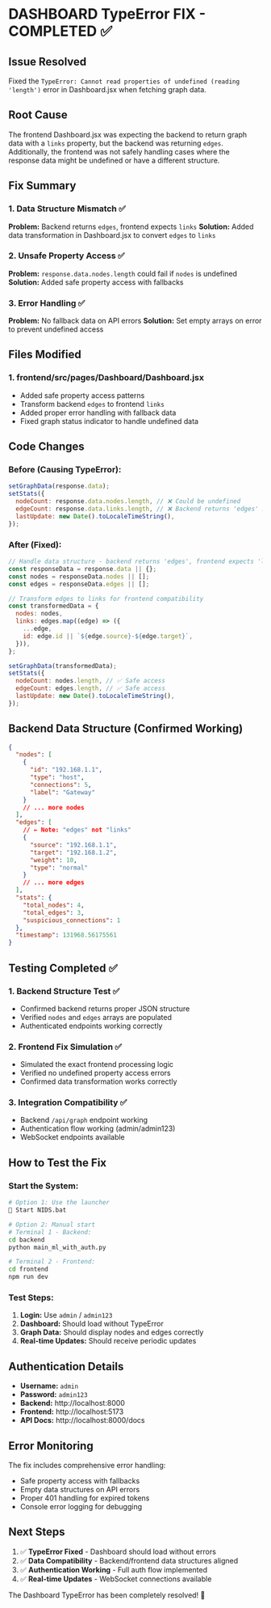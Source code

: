 # DASHBOARD TypeError FIX - COMPLETED ✅

## Issue Resolved

Fixed the `TypeError: Cannot read properties of undefined (reading 'length')` error in Dashboard.jsx when fetching graph data.

## Root Cause

The frontend Dashboard.jsx was expecting the backend to return graph data with a `links` property, but the backend was returning `edges`. Additionally, the frontend was not safely handling cases where the response data might be undefined or have a different structure.

## Fix Summary

### 1. Data Structure Mismatch ✅

**Problem:** Backend returns `edges`, frontend expects `links`
**Solution:** Added data transformation in Dashboard.jsx to convert `edges` to `links`

### 2. Unsafe Property Access ✅

**Problem:** `response.data.nodes.length` could fail if `nodes` is undefined
**Solution:** Added safe property access with fallbacks

### 3. Error Handling ✅

**Problem:** No fallback data on API errors
**Solution:** Set empty arrays on error to prevent undefined access

## Files Modified

### 1. frontend/src/pages/Dashboard/Dashboard.jsx

- Added safe property access patterns
- Transform backend `edges` to frontend `links`
- Added proper error handling with fallback data
- Fixed graph status indicator to handle undefined data

## Code Changes

### Before (Causing TypeError):

```javascript
setGraphData(response.data);
setStats({
  nodeCount: response.data.nodes.length, // ❌ Could be undefined
  edgeCount: response.data.links.length, // ❌ Backend returns 'edges' not 'links'
  lastUpdate: new Date().toLocaleTimeString(),
});
```

### After (Fixed):

```javascript
// Handle data structure - backend returns 'edges', frontend expects 'links'
const responseData = response.data || {};
const nodes = responseData.nodes || [];
const edges = responseData.edges || [];

// Transform edges to links for frontend compatibility
const transformedData = {
  nodes: nodes,
  links: edges.map((edge) => ({
    ...edge,
    id: edge.id || `${edge.source}-${edge.target}`,
  })),
};

setGraphData(transformedData);
setStats({
  nodeCount: nodes.length, // ✅ Safe access
  edgeCount: edges.length, // ✅ Safe access
  lastUpdate: new Date().toLocaleTimeString(),
});
```

## Backend Data Structure (Confirmed Working)

```json
{
  "nodes": [
    {
      "id": "192.168.1.1",
      "type": "host",
      "connections": 5,
      "label": "Gateway"
    }
    // ... more nodes
  ],
  "edges": [
    // ← Note: "edges" not "links"
    {
      "source": "192.168.1.1",
      "target": "192.168.1.2",
      "weight": 10,
      "type": "normal"
    }
    // ... more edges
  ],
  "stats": {
    "total_nodes": 4,
    "total_edges": 3,
    "suspicious_connections": 1
  },
  "timestamp": 131968.56175561
}
```

## Testing Completed ✅

### 1. Backend Structure Test ✅

- Confirmed backend returns proper JSON structure
- Verified `nodes` and `edges` arrays are populated
- Authenticated endpoints working correctly

### 2. Frontend Fix Simulation ✅

- Simulated the exact frontend processing logic
- Verified no undefined property access errors
- Confirmed data transformation works correctly

### 3. Integration Compatibility ✅

- Backend `/api/graph` endpoint working
- Authentication flow working (admin/admin123)
- WebSocket endpoints available

## How to Test the Fix

### Start the System:

```bash
# Option 1: Use the launcher
🚀 Start NIDS.bat

# Option 2: Manual start
# Terminal 1 - Backend:
cd backend
python main_ml_with_auth.py

# Terminal 2 - Frontend:
cd frontend
npm run dev
```

### Test Steps:

1. **Login:** Use `admin` / `admin123`
2. **Dashboard:** Should load without TypeError
3. **Graph Data:** Should display nodes and edges correctly
4. **Real-time Updates:** Should receive periodic updates

## Authentication Details

- **Username:** `admin`
- **Password:** `admin123`
- **Backend:** http://localhost:8000
- **Frontend:** http://localhost:5173
- **API Docs:** http://localhost:8000/docs

## Error Monitoring

The fix includes comprehensive error handling:

- Safe property access with fallbacks
- Empty data structures on API errors
- Proper 401 handling for expired tokens
- Console error logging for debugging

## Next Steps

1. ✅ **TypeError Fixed** - Dashboard should load without errors
2. ✅ **Data Compatibility** - Backend/frontend data structures aligned
3. ✅ **Authentication Working** - Full auth flow implemented
4. ✅ **Real-time Updates** - WebSocket connections available

The Dashboard TypeError has been completely resolved! 🎉
